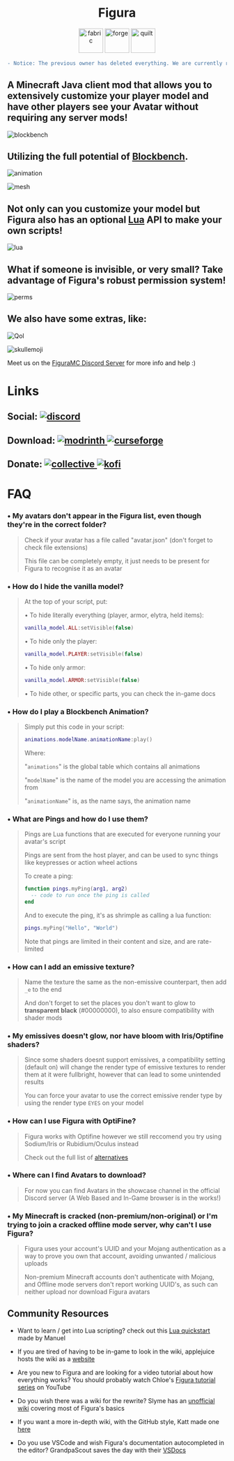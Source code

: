 <h1 align="center"> Figura </h1>
<p align="center">
  <img alt="fabric" height="56" src="https://cdn.jsdelivr.net/npm/@intergrav/devins-badges@3/assets/cozy/supported/fabric_vector.svg">
  <img alt="forge" height="56" src="https://cdn.jsdelivr.net/npm/@intergrav/devins-badges@3/assets/cozy/supported/forge_vector.svg">
  <img alt="quilt" height="56" src="https://cdn.jsdelivr.net/npm/@intergrav/devins-badges@3/assets/cozy/supported/quilt_vector.svg">
</p>

```diff
- Notice: The previous owner has deleted everything. We are currently rebuilding.
```

## A Minecraft Java client mod that allows you to extensively customize your player model and have other players see your Avatar without requiring any server mods!
![blockbench](https://github.com/Covkie/FiguraRME/assets/52550063/2f8bfff9-f5d6-46bd-a98c-7a9eed3faa7b)

## Utilizing the full potential of [Blockbench](https://www.blockbench.net/).
![animation](https://github.com/Covkie/FiguraRME/assets/52550063/d9e0e7b6-675f-40b3-a6fb-88c057ee50ab)

![mesh](https://github.com/Covkie/FiguraRME/assets/52550063/22742e4b-31fe-42cc-b8f4-0cedfe909a05)

## Not only can you customize your model but Figura also has an optional [Lua](https://www.lua.org/) API to make your own scripts!

![lua](https://github.com/Covkie/FiguraRME/assets/52550063/9201d481-1c52-42b5-813f-ca09a2fa5378)

## What if someone is invisible, or very small? Take advantage of Figura's robust permission system!

![perms](https://github.com/Covkie/FiguraRME/assets/52550063/92904d8d-3e38-4faf-b446-5f9480a8321f)

## We also have some extras, like:
![Qol](https://github.com/Covkie/FiguraRME/assets/52550063/d9db538e-d1b6-42eb-ad44-fbcc559c3c1f)

![skullemoji](https://github.com/Covkie/FiguraRME/assets/52550063/91c0f373-7048-4b2f-90db-e6891fa29589)

Meet us on the [FiguraMC Discord Server](https://discord.gg/figuramc) for more info and help :)

# Links
[discord]: https://discord.com/api/guilds/1129805506354085959/widget.png
[modrinth]: https://img.shields.io/badge/Modrinth-1bd96a?logo=modrinth&logoColor=ffffff&labelColor=1bd96a
[curseforge]: https://img.shields.io/badge/CurseForge-f16436?logo=curseforge&logoColor=ffffff&labelColor=f16436
[kofi]: https://img.shields.io/badge/Ko--fi-00b9fe?logo=kofi&logoColor=ffffff&labelColor=00b9fe
[collective]: https://img.shields.io/badge/Open%20Collective-83b3fb?logo=opencollective&logoColor=ffffff&labelColor=83b3fb

## Social: [ ![discord][] ](https://discord.gg/figuramc)

## Download: [ ![modrinth] ](https://modrinth.com/mod/figura) [ ![curseforge][] ](https://curseforge.com/minecraft/mc-mods/figura)

## Donate: [ ![collective][] ](https://opencollective.com/figura) [ ![kofi][] ](https://ko-fi.com/skyrina)

# FAQ

### • My avatars don't appear in the Figura list, even though they're in the correct folder?
> Check if your avatar has a file called "avatar.json" (don't forget to check file extensions)
> 
> This file can be completely empty, it just needs to be present for Figura to recognise it as an avatar

### • How do I hide the vanilla model?
> At the top of your script, put:
>
> • To hide literally everything (player, armor, elytra, held items):
> ```lua
> vanilla_model.ALL:setVisible(false)
> ```
>
> • To hide only the player:
> ```lua
> vanilla_model.PLAYER:setVisible(false)
> ```
>
> • To hide only armor:
> ```lua
> vanilla_model.ARMOR:setVisible(false)
> ```
> 
> • To hide other, or specific parts, you can check the in-game docs

### • How do I play a Blockbench Animation?
> Simply put this code in your script:
> ```lua
> animations.modelName.animationName:play()
> ```
> Where:
> 
> "`animations`" is the global table which contains all animations
> 
> "`modelName`" is the name of the model you are accessing the animation from
> 
> "`animationName`" is, as the name says, the animation name

### • What are Pings and how do I use them?
> Pings are Lua functions that are executed for everyone running your avatar's script
> 
> Pings are sent from the host player, and can be used to sync things like keypresses or action wheel actions
> 
> To create a ping:
> ```lua
> function pings.myPing(arg1, arg2)
>   -- code to run once the ping is called
> end
> ```
> And to execute the ping, it's as shrimple as calling a lua function:
> ```lua
> pings.myPing("Hello", "World")
> ```
> Note that pings are limited in their content and size, and are rate-limited

### • How can I add an emissive texture?
> Name the texture the same as the non-emissive counterpart, then add `_e` to the end
> 
> And don't forget to set the places you don't want to glow to **transparent black** (#00000000), to also ensure compatibility with shader mods

### • My emissives doesn't glow, nor have bloom with Iris/Optifine shaders?
> Since some shaders doesnt support emissives, a compatibility setting (default on) will change the render type of emissive textures to render them at it were fullbright, however that can lead to some unintended results
>
> You can force your avatar to use the correct emissive render type by using the render type `EYES` on your model

### • How can I use Figura with OptiFine?
> Figura works with Optifine however we still reccomend you try using Sodium/Iris or Rubidium/Oculus instead
> 
> Check out the full list of [alternatives](https://lambdaurora.dev/optifine_alternatives/)

### • Where can I find Avatars to download?
> For now you can find Avatars in the showcase channel in the official Discord server (A Web Based and In-Game browser is in the works!)

### • My Minecraft is cracked (non-premium/non-original) or I'm trying to join a cracked offline mode server, why can't I use Figura?
> Figura uses your account's UUID and your Mojang authentication as a way to prove you own that account, avoiding unwanted / malicious uploads
> 
> Non-premium Minecraft accounts don't authenticate with Mojang, and Offline mode servers don't report working UUID's, as such can neither upload nor download Figura avatars


## Community Resources

* Want to learn / get into Lua scripting?
  check out this [Lua quickstart](https://manuel-3.github.io/lua-quickstart) made by Manuel


* If you are tired of having to be in-game to look in the wiki, applejuice hosts the wiki as a [website](https://applejuiceyy.github.io/figs/)


* Are you new to Figura and are looking for a video tutorial about how everything works? You should probably watch Chloe's [Figura tutorial series](https://www.youtube.com/playlist?list=PLNz7v2g2SFA8lOQUDS4z4-gIDLi_dWAhl) on YouTube


* Do you wish there was a wiki for the rewrite?
  Slyme has an [unofficial wiki](https://slymeball.github.io/Figura-Wiki) covering most of Figura's basics


* If you want a more in-depth wiki, with the GitHub style, Katt made one [here](https://github.com/KitCat962/FiguraRewriteRewrite/wiki) 


* Do you use VSCode and wish Figura's documentation autocompleted in the editor? GrandpaScout saves the day with their [VSDocs](https://github.com/GrandpaScout/FiguraRewriteVSDocs/wiki)
